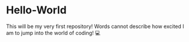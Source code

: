 # Hello-World
This will be my very first repository! Words cannot describe how excited I am to jump into the world of coding! :computer:
